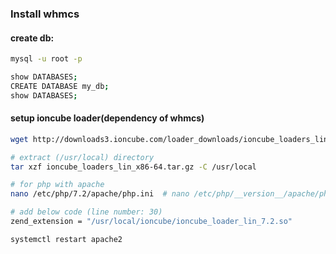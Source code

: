 ### Install whmcs


#### create db:
```bash
mysql -u root -p

show DATABASES;
CREATE DATABASE my_db;
show DATABASES;
```

#### setup ioncube loader(dependency of whmcs)
```bash
wget http://downloads3.ioncube.com/loader_downloads/ioncube_loaders_lin_x86-64.tar.gz

# extract (/usr/local) directory
tar xzf ioncube_loaders_lin_x86-64.tar.gz -C /usr/local

# for php with apache
nano /etc/php/7.2/apache/php.ini  # nano /etc/php/__version__/apache/php.ini

# add below code (line number: 30)
zend_extension = "/usr/local/ioncube/ioncube_loader_lin_7.2.so"

systemctl restart apache2
```

